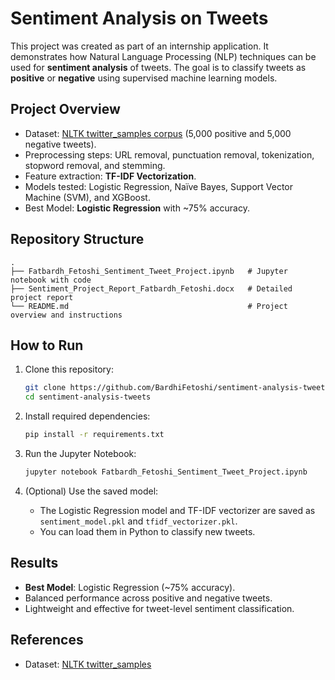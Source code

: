 # Sentiment Analysis on Tweets  

This project was created as part of an internship application. It demonstrates how Natural Language Processing (NLP) techniques can be used for **sentiment analysis** of tweets. The goal is to classify tweets as **positive** or **negative** using supervised machine learning models.  

## Project Overview  
- Dataset: [NLTK twitter_samples corpus](https://www.nltk.org/howto/twitter.html) (5,000 positive and 5,000 negative tweets).  
- Preprocessing steps: URL removal, punctuation removal, tokenization, stopword removal, and stemming.  
- Feature extraction: **TF-IDF Vectorization**.  
- Models tested: Logistic Regression, Naïve Bayes, Support Vector Machine (SVM), and XGBoost.  
- Best Model: **Logistic Regression** with ~75% accuracy.  

## Repository Structure  
```
.
├── Fatbardh_Fetoshi_Sentiment_Tweet_Project.ipynb   # Jupyter notebook with code
├── Sentiment_Project_Report_Fatbardh_Fetoshi.docx   # Detailed project report
└── README.md                                        # Project overview and instructions
```

## How to Run  

1. Clone this repository:
   ```bash
   git clone https://github.com/BardhiFetoshi/sentiment-analysis-tweets.git
   cd sentiment-analysis-tweets
   ```

2. Install required dependencies:
   ```bash
   pip install -r requirements.txt
   ```

3. Run the Jupyter Notebook:
   ```bash
   jupyter notebook Fatbardh_Fetoshi_Sentiment_Tweet_Project.ipynb
   ```

4. (Optional) Use the saved model:
   - The Logistic Regression model and TF-IDF vectorizer are saved as `sentiment_model.pkl` and `tfidf_vectorizer.pkl`.  
   - You can load them in Python to classify new tweets.

## Results  
- **Best Model**: Logistic Regression (~75% accuracy).  
- Balanced performance across positive and negative tweets.  
- Lightweight and effective for tweet-level sentiment classification.  

## References  
- Dataset: [NLTK twitter_samples](https://www.nltk.org/howto/twitter.html)  
